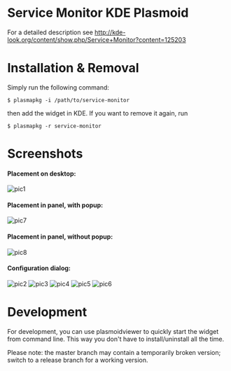 Service Monitor KDE Plasmoid
============================

For a detailed description see http://kde-look.org/content/show.php/Service+Monitor?content=125203


Installation & Removal
======================

Simply run the following command:

    $ plasmapkg -i /path/to/service-monitor

then add the widget in KDE. If you want to remove it again, run

    $ plasmapkg -r service-monitor


Screenshots
===========

#### Placement on desktop:
![pic1](http://www.documentroot.net/service-monitor/screenshots/2.0/service-monitor-1.png)

#### Placement in panel, with popup:
![pic7](http://www.documentroot.net/service-monitor/screenshots/2.0/service-monitor-7.png)

#### Placement in panel, without popup:
![pic8](http://www.documentroot.net/service-monitor/screenshots/2.0/service-monitor-8.png)

#### Configuration dialog:
![pic2](http://www.documentroot.net/service-monitor/screenshots/2.0/service-monitor-2.png)
![pic3](http://www.documentroot.net/service-monitor/screenshots/2.0/service-monitor-3.png)
![pic4](http://www.documentroot.net/service-monitor/screenshots/2.0/service-monitor-4.png)
![pic5](http://www.documentroot.net/service-monitor/screenshots/2.0/service-monitor-5.png)
![pic6](http://www.documentroot.net/service-monitor/screenshots/2.0/service-monitor-6.png)


Development
===========

For development, you can use plasmoidviewer to quickly start the widget from command line. This way
you don't have to install/uninstall all the time.

Please note: the master branch may contain a temporarily broken version; switch to a release branch
for a working version.
